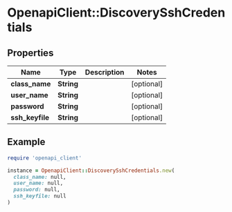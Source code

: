 # OpenapiClient::DiscoverySshCredentials

## Properties

| Name | Type | Description | Notes |
| ---- | ---- | ----------- | ----- |
| **class_name** | **String** |  | [optional] |
| **user_name** | **String** |  | [optional] |
| **password** | **String** |  | [optional] |
| **ssh_keyfile** | **String** |  | [optional] |

## Example

```ruby
require 'openapi_client'

instance = OpenapiClient::DiscoverySshCredentials.new(
  class_name: null,
  user_name: null,
  password: null,
  ssh_keyfile: null
)
```

